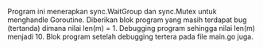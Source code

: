 Program ini menerapkan sync.WaitGroup dan sync.Mutex untuk menghandle Goroutine.
Diberikan blok program yang masih terdapat bug (tertanda) dimana nilai len(m) = 1.
Debugging program sehingga nilai len(m) menjadi 10. Blok program setelah debugging
tertera pada file main.go juga.